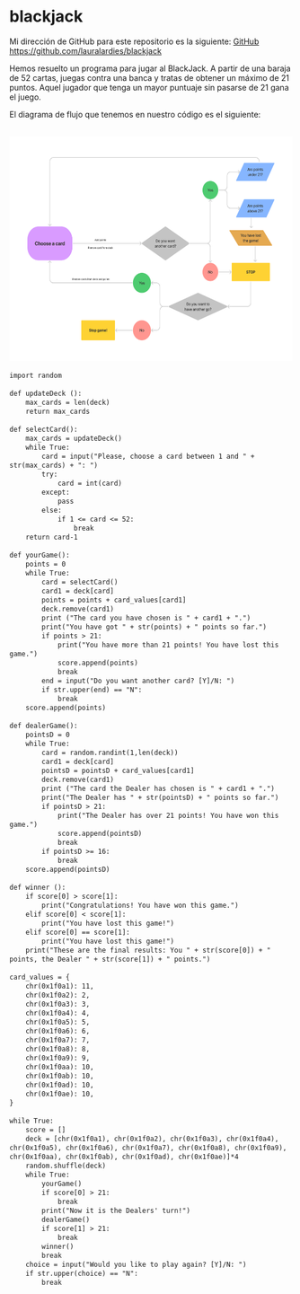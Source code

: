 # blackjack

Mi dirección de GitHub para este repositorio es la siguiente: [GitHub](https://github.com/lauralardies/blackjack)
https://github.com/lauralardies/blackjack

Hemos resuelto un programa para jugar al BlackJack. A partir de una baraja de 52 cartas, juegas contra una banca y tratas de obtener un máximo de 21 puntos. Aquel jugador que tenga un mayor puntuaje sin pasarse de 21 gana el juego. 

El diagrama de flujo que tenemos en nuestro código es el siguiente: 

<br>
<img height="400" src="https://github.com/lauralardies/blackjack/blob/main/blackjack.jpg" />
<br>

```
import random

def updateDeck ():
    max_cards = len(deck)
    return max_cards

def selectCard():
    max_cards = updateDeck()
    while True:
        card = input("Please, choose a card between 1 and " + str(max_cards) + ": ")
        try:
            card = int(card)
        except:
            pass
        else: 
            if 1 <= card <= 52:
                break
    return card-1

def yourGame():
    points = 0
    while True:
        card = selectCard()
        card1 = deck[card]
        points = points + card_values[card1]
        deck.remove(card1)
        print ("The card you have chosen is " + card1 + ".")
        print("You have got " + str(points) + " points so far.")
        if points > 21:
            print("You have more than 21 points! You have lost this game.")
            score.append(points)
            break
        end = input("Do you want another card? [Y]/N: ")
        if str.upper(end) == "N":
            break
    score.append(points)

def dealerGame():
    pointsD = 0
    while True:
        card = random.randint(1,len(deck))
        card1 = deck[card]
        pointsD = pointsD + card_values[card1]
        deck.remove(card1)
        print ("The card the Dealer has chosen is " + card1 + ".")
        print("The Dealer has " + str(pointsD) + " points so far.")
        if pointsD > 21:
            print("The Dealer has over 21 points! You have won this game.")
            score.append(pointsD)
            break
        if pointsD >= 16:
            break
    score.append(pointsD)

def winner ():
    if score[0] > score[1]:
        print("Congratulations! You have won this game.")
    elif score[0] < score[1]:
        print("You have lost this game!")
    elif score[0] == score[1]:
        print("You have lost this game!")
    print("These are the final results: You " + str(score[0]) + " points, the Dealer " + str(score[1]) + " points.")

card_values = { 
    chr(0x1f0a1): 11, 
    chr(0x1f0a2): 2, 
    chr(0x1f0a3): 3, 
    chr(0x1f0a4): 4, 
    chr(0x1f0a5): 5, 
    chr(0x1f0a6): 6, 
    chr(0x1f0a7): 7, 
    chr(0x1f0a8): 8, 
    chr(0x1f0a9): 9, 
    chr(0x1f0aa): 10,
    chr(0x1f0ab): 10, 
    chr(0x1f0ad): 10, 
    chr(0x1f0ae): 10, 
} 

while True:
    score = []
    deck = [chr(0x1f0a1), chr(0x1f0a2), chr(0x1f0a3), chr(0x1f0a4), chr(0x1f0a5), chr(0x1f0a6), chr(0x1f0a7), chr(0x1f0a8), chr(0x1f0a9), chr(0x1f0aa), chr(0x1f0ab), chr(0x1f0ad), chr(0x1f0ae)]*4
    random.shuffle(deck)
    while True: 
        yourGame()
        if score[0] > 21:
            break
        print("Now it is the Dealers' turn!")
        dealerGame()
        if score[1] > 21:
            break
        winner()
        break
    choice = input("Would you like to play again? [Y]/N: ")
    if str.upper(choice) == "N":
        break
